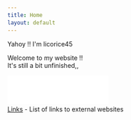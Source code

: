 ```yaml
---
title: Home
layout: default
---
```

Yahoy !! I'm licorice45

Welcome to my website !!\
It's still a bit unfinished,,


![Navi](assets/sprites/Navi.gif)\
[Links](/links) - List of links to external websites
